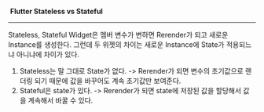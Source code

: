 ​										**Flutter Stateless vs Stateful**

------

Stateless, Stateful Widget은 멤버 변수가 변하면 Rerender가 되고 새로운 Instance를 생성한다. 그런데 두 위젯의 차이는 새로운 Instance에 State가 적용되느냐 아니냐에 차이가 있다.

1. Stateless는 말 그대로 State가 없다. -> Rerender가 되면 변수의 초기값으로 랜더링 되기 때문에 값을 바꾸어도 계속 초기값만 보여준다.
2. Stateful은 state가 있다. -> Rerender가 되면 state에 저장된 값을 할당해서 값을 계속해서 바꿀 수 있다.

